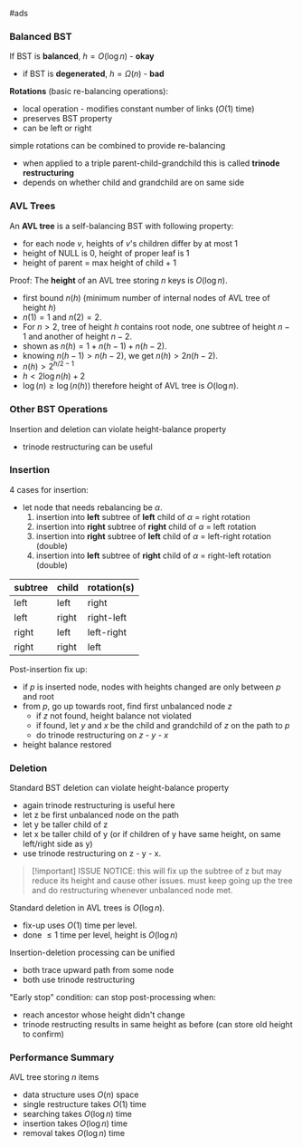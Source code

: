 #ads 

### Balanced BST

If BST is **balanced**, $h = O(\log n)$ - **okay**
- if BST is **degenerated**, $h = \Omega(n)$ - **bad**

**Rotations** (basic re-balancing operations):
- local operation - modifies constant number of links ($O(1)$ time)
- preserves BST property
- can be left or right

simple rotations can be combined to provide re-balancing
- when applied to a triple parent-child-grandchild this is called **trinode restructuring**
- depends on whether child and grandchild are on same side

### AVL Trees

An **AVL tree** is a self-balancing BST with following property:
- for each node $v$, heights of $v$'s children differ by at most 1
- height of NULL is 0, height of proper leaf is 1
- height of parent = max height of child + 1

Proof: The **height** of an AVL tree storing $n$ keys is $O(\log n)$.
- first bound $n(h)$ (minimum number of internal nodes of AVL tree of height $h$)
- $n(1) = 1$ and $n(2) = 2$.
- For $n > 2$, tree of height $h$ contains root node, one subtree of height $n-1$ and another of height $n-2$.
- shown as $n(h) = 1 + n(h-1) + n(h-2)$.
- knowing $n(h-1) > n(h-2)$, we get $n(h) > 2n(h-2)$.
- $n(h) > 2^{h/2-1}$
- $h < 2\log n(h) + 2$
- $\log(n) \geq \log(n(h))$ therefore height of AVL tree is $O(\log n)$.

### Other BST Operations

Insertion and deletion can violate height-balance property
- trinode restructuring can be useful

### Insertion

4 cases for insertion:
- let node that needs rebalancing be $\alpha$.
	1. insertion into **left** subtree of **left** child of $\alpha$ = right rotation
	2. insertion into **right** subtree of **right** child of $\alpha$ = left rotation
	3. insertion into **right** subtree of **left** child of $\alpha$ = left-right rotation (double)
	4. insertion into **left** subtree of **right** child of $\alpha$ = right-left rotation (double)
		
| subtree | child | rotation(s) |
| ------- | ----- | ----------- |
| left    | left  | right       |
| left    | right | right-left  |
| right   | left  | left-right  |
| right   | right | left        |
Post-insertion fix up:
- if $p$ is inserted node, nodes with heights changed are only between $p$ and root
- from $p$, go up towards root, find first unbalanced node $z$
	- if $z$ not found, height balance not violated
	- if found, let $y$ and $x$ be the child and grandchild of $z$ on the path to $p$
	- do trinode restructuring on $z$ - $y$ - $x$
- height balance restored

### Deletion

Standard BST deletion can violate height-balance property
- again trinode restructuring is useful here
- let z be first unbalanced node on the path
- let y be taller child of z
- let x be taller child of y (or if children of y have same height, on same left/right side as y)
- use trinode restructuring on z - y - x.

> [!important] ISSUE NOTICE:
> this will fix up the subtree of z but may reduce its height and cause other issues. must keep going up the tree and do restructuring whenever unbalanced node met.

Standard deletion in AVL trees is $O(\log n)$.
- fix-up uses $O(1)$ time per level.
- done $\leq 1$ time per level, height is $O(\log n)$

Insertion-deletion processing can be unified
- both trace upward path from some node
- both use trinode restructuring

"Early stop" condition: can stop post-processing when:
- reach ancestor whose height didn't change
- trinode restructing results in same height as before (can store old height to confirm)

### Performance Summary

AVL tree storing $n$ items
- data structure uses $O(n)$ space
- single restructure takes $O(1)$ time
- searching takes $O(\log n)$ time
- insertion takes $O(\log n)$ time
- removal takes $O(\log n)$ time